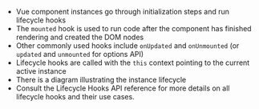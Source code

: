 - Vue component instances go through initialization steps and run lifecycle hooks
- The `mounted` hook is used to run code after the component has finished rendering and created the DOM nodes
- Other commonly used hooks include `onUpdated` and `onUnmounted` (or `updated` and `unmounted` for options API)
- Lifecycle hooks are called with the `this` context pointing to the current active instance
- There is a diagram illustrating the instance lifecycle
- Consult the Lifecycle Hooks API reference for more details on all lifecycle hooks and their use cases.